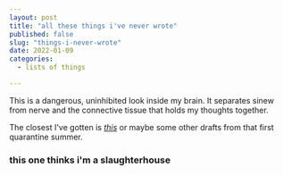 ```yaml
---
layout: post
title: "all these things i've never wrote"
published: false
slug: "things-i-never-wrote"
date: 2022-01-09
categories:
  - lists of things

---
```


This is a dangerous, uninhibited look inside my brain. It separates sinew from nerve and the connective tissue that holds my thoughts together. 



The closest I've gotten is *[this](https://reading.supply/@kelly/tell-me-something-i-dont-already-know-hGzs5s)* or maybe some other drafts from that first quarantine summer. 

  

### this one thinks i'm a slaughterhouse

